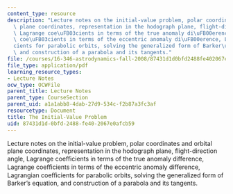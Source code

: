 ```yaml
---
content_type: resource
description: "Lecture notes on the initial-value problem, polar coordinates and orbital\
  \ plane coordinates, representation in the hodograph plane, flight-direction angle,\
  \ Lagrange coe\uFB03cients in terms of the true anomaly di\uFB00erence, Lagrange\
  \ coe\uFB03cients in terms of the eccentric anomaly di\uFB00erence, Lagrangian coe\uFB03\
  cients for parabolic orbits, solving the generalized form of Barker\u2019s equation,\
  \ and construction of a parabola and its tangents."
file: /courses/16-346-astrodynamics-fall-2008/87431d1d0bfd2488fe402067e0afcb59_lec_04.pdf
file_type: application/pdf
learning_resource_types:
- Lecture Notes
ocw_type: OCWFile
parent_title: Lecture Notes
parent_type: CourseSection
parent_uid: a1a1abb8-4dab-27d9-534c-f2b87a3fc3af
resourcetype: Document
title: The Initial-Value Problem
uid: 87431d1d-0bfd-2488-fe40-2067e0afcb59
---
```

Lecture notes on the initial-value problem, polar coordinates and orbital plane coordinates, representation in the hodograph plane, flight-direction angle, Lagrange coeﬃcients in terms of the true anomaly diﬀerence, Lagrange coeﬃcients in terms of the eccentric anomaly diﬀerence, Lagrangian coeﬃcients for parabolic orbits, solving the generalized form of Barker’s equation, and construction of a parabola and its tangents.